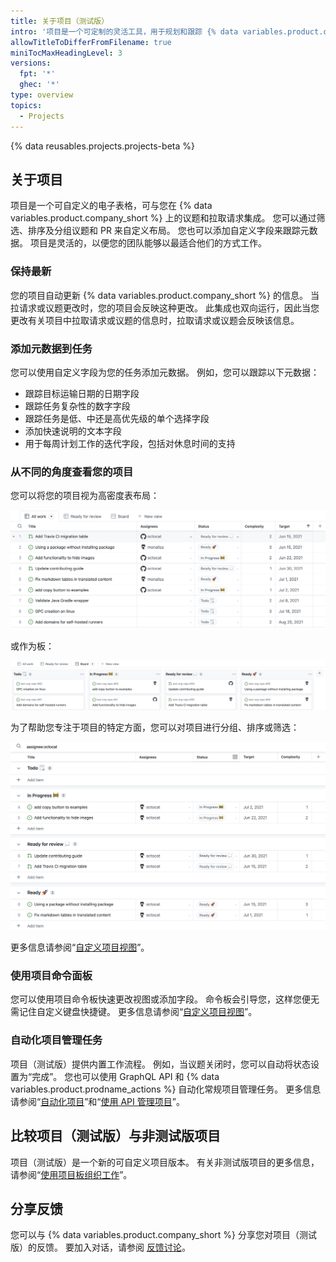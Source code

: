 ```yaml
---
title: 关于项目（测试版）
intro: '项目是一个可定制的灵活工具，用于规划和跟踪 {% data variables.product.company_short %} 上的工作。'
allowTitleToDifferFromFilename: true
miniTocMaxHeadingLevel: 3
versions:
  fpt: '*'
  ghec: '*'
type: overview
topics:
  - Projects
---
```


{% data reusables.projects.projects-beta %}

## 关于项目

项目是一个可自定义的电子表格，可与您在 {% data variables.product.company_short %} 上的议题和拉取请求集成。 您可以通过筛选、排序及分组议题和 PR 来自定义布局。 您也可以添加自定义字段来跟踪元数据。 项目是灵活的，以便您的团队能够以最适合他们的方式工作。

### 保持最新

您的项目自动更新 {% data variables.product.company_short %} 的信息。 当拉请求或议题更改时，您的项目会反映这种更改。 此集成也双向运行，因此当您更改有关项目中拉取请求或议题的信息时，拉取请求或议题会反映该信息。

### 添加元数据到任务

您可以使用自定义字段为您的任务添加元数据。 例如，您可以跟踪以下元数据：

- 跟踪目标运输日期的日期字段
- 跟踪任务复杂性的数字字段
- 跟踪任务是低、中还是高优先级的单个选择字段
- 添加快速说明的文本字段
- 用于每周计划工作的迭代字段，包括对休息时间的支持

### 从不同的角度查看您的项目

您可以将您的项目视为高密度表布局：

![项目表](/assets/images/help/issues/projects_table.png)

或作为板：

![项目板](/assets/images/help/issues/projects_board.png)

为了帮助您专注于项目的特定方面，您可以对项目进行分组、排序或筛选：

![项目视图](/assets/images/help/issues/project_view.png)

更多信息请参阅“[自定义项目视图](/issues/trying-out-the-new-projects-experience/customizing-your-project-views)”。

### 使用项目命令面板

您可以使用项目命令板快速更改视图或添加字段。 命令板会引导您，这样您便无需记住自定义键盘快捷键。 更多信息请参阅“[自定义项目视图](/issues/trying-out-the-new-projects-experience/customizing-your-project-views)”。

### 自动化项目管理任务

项目（测试版）提供内置工作流程。 例如，当议题关闭时，您可以自动将状态设置为“完成”。 您也可以使用 GraphQL API 和 {% data variables.product.prodname_actions %} 自动化常规项目管理任务。 更多信息请参阅“[自动化项目](/issues/trying-out-the-new-projects-experience/automating-projects)”和“[使用 API 管理项目](/issues/trying-out-the-new-projects-experience/using-the-api-to-manage-projects)”。

## 比较项目（测试版）与非测试版项目

项目（测试版）是一个新的可自定义项目版本。 有关非测试版项目的更多信息，请参阅“[使用项目板组织工作](/issues/organizing-your-work-with-project-boards)”。

## 分享反馈

您可以与 {% data variables.product.company_short %} 分享您对项目（测试版）的反馈。 要加入对话，请参阅 [反馈讨论](https://github.com/github/feedback/discussions/categories/issues-feedback)。
